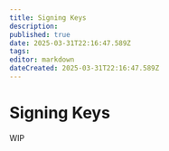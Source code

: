 ```yaml
---
title: Signing Keys
description: 
published: true
date: 2025-03-31T22:16:47.589Z
tags: 
editor: markdown
dateCreated: 2025-03-31T22:16:47.589Z
---
```


# Signing Keys
WIP